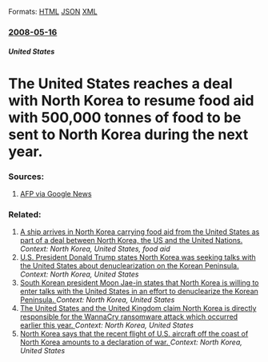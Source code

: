 
Formats: [HTML](/news/2008/05/16/the-united-states-reaches-a-deal-with-north-korea-to-resume-food-aid-with-500-000-tonnes-of-food-to-be-sent-to-north-korea-during-the-next.html)  [JSON](/news/2008/05/16/the-united-states-reaches-a-deal-with-north-korea-to-resume-food-aid-with-500-000-tonnes-of-food-to-be-sent-to-north-korea-during-the-next.json)  [XML](/news/2008/05/16/the-united-states-reaches-a-deal-with-north-korea-to-resume-food-aid-with-500-000-tonnes-of-food-to-be-sent-to-north-korea-during-the-next.xml)  

### [2008-05-16](/news/2008/05/16/index.md)

##### United States
#  The United States reaches a deal with North Korea to resume food aid with 500,000 tonnes of food to be sent to North Korea during the next year. 




### Sources:

1. [AFP via Google News](http://afp.google.com/article/ALeqM5gJX-pbzsXQpg5tsPOtI8ufjve2CQ)

### Related:

1. [ A ship arrives in North Korea carrying food aid from the United States as part of a deal between North Korea, the US and the United Nations. ](/news/2008/06/29/a-ship-arrives-in-north-korea-carrying-food-aid-from-the-united-states-as-part-of-a-deal-between-north-korea-the-us-and-the-united-nations.md) _Context: North Korea, United States, food aid_
2. [U.S. President Donald Trump states North Korea was seeking talks with the United States about denuclearization on the Korean Peninsula. ](/news/2018/03/4/u-s-president-donald-trump-states-north-korea-was-seeking-talks-with-the-united-states-about-denuclearization-on-the-korean-peninsula.md) _Context: North Korea, United States_
3. [South Korean president Moon Jae-in states that North Korea is willing to enter talks with the United States in an effort to denuclearize the Korean Peninsula. ](/news/2018/02/25/south-korean-president-moon-jae-in-states-that-north-korea-is-willing-to-enter-talks-with-the-united-states-in-an-effort-to-denuclearize-the.md) _Context: North Korea, United States_
4. [The United States and the United Kingdom claim North Korea is directly responsible for the WannaCry ransomware attack which occurred earlier this year. ](/news/2017/12/18/the-united-states-and-the-united-kingdom-claim-north-korea-is-directly-responsible-for-the-wannacry-ransomware-attack-which-occurred-earlier.md) _Context: North Korea, United States_
5. [North Korea says that the recent flight of U.S. aircraft off the coast of North Korea amounts to a declaration of war. ](/news/2017/09/25/north-korea-says-that-the-recent-flight-of-u-s-aircraft-off-the-coast-of-north-korea-amounts-to-a-declaration-of-war.md) _Context: North Korea, United States_
